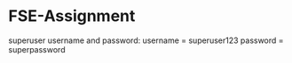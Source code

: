 # FSE-Assignment
superuser username and password:
username = superuser123
password = superpassword

